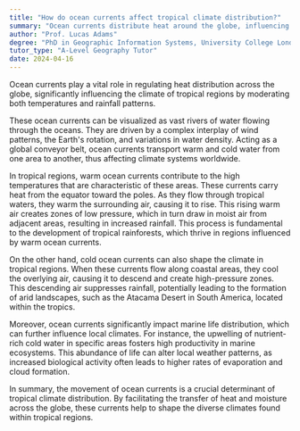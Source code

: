 ```yaml
---
title: "How do ocean currents affect tropical climate distribution?"
summary: "Ocean currents distribute heat around the globe, influencing the climate of tropical regions by moderating temperatures and rainfall."
author: "Prof. Lucas Adams"
degree: "PhD in Geographic Information Systems, University College London"
tutor_type: "A-Level Geography Tutor"
date: 2024-04-16
---
```


Ocean currents play a vital role in regulating heat distribution across the globe, significantly influencing the climate of tropical regions by moderating both temperatures and rainfall patterns.

These ocean currents can be visualized as vast rivers of water flowing through the oceans. They are driven by a complex interplay of wind patterns, the Earth's rotation, and variations in water density. Acting as a global conveyor belt, ocean currents transport warm and cold water from one area to another, thus affecting climate systems worldwide.

In tropical regions, warm ocean currents contribute to the high temperatures that are characteristic of these areas. These currents carry heat from the equator toward the poles. As they flow through tropical waters, they warm the surrounding air, causing it to rise. This rising warm air creates zones of low pressure, which in turn draw in moist air from adjacent areas, resulting in increased rainfall. This process is fundamental to the development of tropical rainforests, which thrive in regions influenced by warm ocean currents.

On the other hand, cold ocean currents can also shape the climate in tropical regions. When these currents flow along coastal areas, they cool the overlying air, causing it to descend and create high-pressure zones. This descending air suppresses rainfall, potentially leading to the formation of arid landscapes, such as the Atacama Desert in South America, located within the tropics.

Moreover, ocean currents significantly impact marine life distribution, which can further influence local climates. For instance, the upwelling of nutrient-rich cold water in specific areas fosters high productivity in marine ecosystems. This abundance of life can alter local weather patterns, as increased biological activity often leads to higher rates of evaporation and cloud formation.

In summary, the movement of ocean currents is a crucial determinant of tropical climate distribution. By facilitating the transfer of heat and moisture across the globe, these currents help to shape the diverse climates found within tropical regions.
    